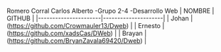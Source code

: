 Romero Corral Carlos Alberto -Grupo 2-4 -Desarrollo Web
| NOMBRE                | GITHUB               |
|----------------------|---------------------|
| Johan   |(https://github.com/Crowmauler13/Dweb) |
| Ernesto |(https://github.com/xadsCas/DWeb) |
| Brayan  | (https://github.com/BryanZavala69420/Dweb) |